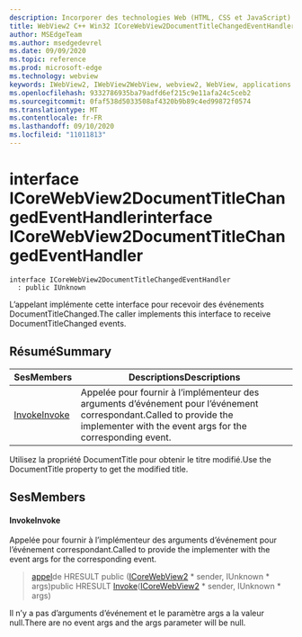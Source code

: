 ```yaml
---
description: Incorporer des technologies Web (HTML, CSS et JavaScript) dans vos applications natives avec le contrôle Microsoft Edge WebView2
title: WebView2 C++ Win32 ICoreWebView2DocumentTitleChangedEventHandler
author: MSEdgeTeam
ms.author: msedgedevrel
ms.date: 09/09/2020
ms.topic: reference
ms.prod: microsoft-edge
ms.technology: webview
keywords: IWebView2, IWebView2WebView, webview2, WebView, applications Win32, Win32, Edge, ICoreWebView2, ICoreWebView2Controller, contrôle de navigateur, html Edge, ICoreWebView2DocumentTitleChangedEventHandler
ms.openlocfilehash: 9332786935ba79adfd6ef215c9e11afa24c5ceb2
ms.sourcegitcommit: 0faf538d5033508af4320b9b89c4ed99872f0574
ms.translationtype: MT
ms.contentlocale: fr-FR
ms.lasthandoff: 09/10/2020
ms.locfileid: "11011813"
---
```

# <span data-ttu-id="ce7f0-104">interface ICoreWebView2DocumentTitleChangedEventHandler</span><span class="sxs-lookup"><span data-stu-id="ce7f0-104">interface ICoreWebView2DocumentTitleChangedEventHandler</span></span> 

```
interface ICoreWebView2DocumentTitleChangedEventHandler
  : public IUnknown
```

<span data-ttu-id="ce7f0-105">L’appelant implémente cette interface pour recevoir des événements DocumentTitleChanged.</span><span class="sxs-lookup"><span data-stu-id="ce7f0-105">The caller implements this interface to receive DocumentTitleChanged events.</span></span>

## <span data-ttu-id="ce7f0-106">Résumé</span><span class="sxs-lookup"><span data-stu-id="ce7f0-106">Summary</span></span>

 <span data-ttu-id="ce7f0-107">Ses</span><span class="sxs-lookup"><span data-stu-id="ce7f0-107">Members</span></span>                        | <span data-ttu-id="ce7f0-108">Descriptions</span><span class="sxs-lookup"><span data-stu-id="ce7f0-108">Descriptions</span></span>
--------------------------------|---------------------------------------------
[<span data-ttu-id="ce7f0-109">Invoke</span><span class="sxs-lookup"><span data-stu-id="ce7f0-109">Invoke</span></span>](#invoke) | <span data-ttu-id="ce7f0-110">Appelée pour fournir à l’implémenteur des arguments d’événement pour l’événement correspondant.</span><span class="sxs-lookup"><span data-stu-id="ce7f0-110">Called to provide the implementer with the event args for the corresponding event.</span></span>

<span data-ttu-id="ce7f0-111">Utilisez la propriété DocumentTitle pour obtenir le titre modifié.</span><span class="sxs-lookup"><span data-stu-id="ce7f0-111">Use the DocumentTitle property to get the modified title.</span></span>

## <span data-ttu-id="ce7f0-112">Ses</span><span class="sxs-lookup"><span data-stu-id="ce7f0-112">Members</span></span>

#### <span data-ttu-id="ce7f0-113">Invoke</span><span class="sxs-lookup"><span data-stu-id="ce7f0-113">Invoke</span></span> 

<span data-ttu-id="ce7f0-114">Appelée pour fournir à l’implémenteur des arguments d’événement pour l’événement correspondant.</span><span class="sxs-lookup"><span data-stu-id="ce7f0-114">Called to provide the implementer with the event args for the corresponding event.</span></span>

> <span data-ttu-id="ce7f0-115">[appel](#invoke)de HRESULT public ([ICoreWebView2](icorewebview2.md) \* sender, IUnknown \* args)</span><span class="sxs-lookup"><span data-stu-id="ce7f0-115">public HRESULT [Invoke](#invoke)([ICoreWebView2](icorewebview2.md) \* sender, IUnknown \* args)</span></span>

<span data-ttu-id="ce7f0-116">Il n’y a pas d’arguments d’événement et le paramètre args a la valeur null.</span><span class="sxs-lookup"><span data-stu-id="ce7f0-116">There are no event args and the args parameter will be null.</span></span>

